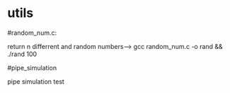 # utils

#random_num.c:

return n differrent and random numbers--> gcc random_num.c  -o rand && ./rand 100



#pipe_simulation

pipe simulation test 